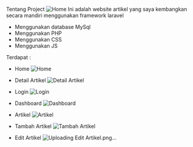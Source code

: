 Tentang Project
![Home](https://github.com/Diphs/Website-DefideaArtikel/assets/100171465/f68b47d5-314d-449e-9377-b18bcad6eee7)
Ini adalah website artikel yang saya kembangkan secara mandiri menggunakan framework laravel
- Menggunakan database MySql
- Menggunakan PHP
- Menggunakan CSS
- Menggunakan JS

Terdapat :
- Home
  ![Home](https://github.com/Diphs/Website-DefideaArtikel/assets/100171465/c151af10-6f2a-409b-9dda-edf3851af118)

- Detail Artikel
  ![Detail Artikel](https://github.com/Diphs/Website-DefideaArtikel/assets/100171465/9ffea423-f4a0-4231-b3b2-906d5b04a109)

- Login
  ![Login](https://github.com/Diphs/Website-DefideaArtikel/assets/100171465/3190da74-b53e-4f17-a1f1-a9f6d270c489)

- Dashboard
  ![Dashboard](https://github.com/Diphs/Website-DefideaArtikel/assets/100171465/1654fa90-0d53-4642-90b6-71991358b308)

- Artikel
  ![Artikel](https://github.com/Diphs/Website-DefideaArtikel/assets/100171465/6015fdaa-6cf0-4e50-9290-ab72871862af)

- Tambah Artikel
  ![Tambah Artikel](https://github.com/Diphs/Website-DefideaArtikel/assets/100171465/dbb40e9f-8ac4-4e0f-b4c8-fd95545e5626)

- Edit Artikel
  ![Uploading Edit Artikel.png…]()

